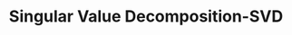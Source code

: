 ---
types: "word"

title: "Singular Value Decomposition-SVD"

categories: ['']

tags: ['Singular', 'Value', 'Decomposition', 'SVD']

arabic: ['تفكيك القيمة المفردة']

publishers: ['خوارزميات الذكاء الاصطناعي في تحليل النص العربي']

types: "word"

slug: ""
---